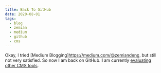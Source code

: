 ```yaml
---
title: Back To GitHub
date: 2020-08-01
tags:
  - blog
  - zemian
  - medium
  - github
  - cms
---
```


Okay, I tried [Medium Blogging]https://medium.com/@zemiandeng, but still not very satisfied. So
now I am back on GitHub. I am currently [evaluating other CMS tools](https://github.com/zemian/cms-eval).
